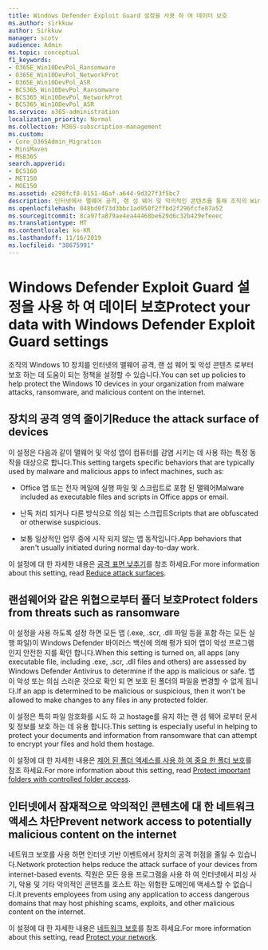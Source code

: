 ```yaml
---
title: Windows Defender Exploit Guard 설정을 사용 하 여 데이터 보호
ms.author: sirkkuw
author: Sirkkuw
manager: scotv
audience: Admin
ms.topic: conceptual
f1_keywords:
- O365E_Win10DevPol_Ransomware
- O365E_Win10DevPol_NetworkProt
- O365E_Win10DevPol_ASR
- BCS365_Win10DevPol_Ransomware
- BCS365_Win10DevPol_NetworkProt
- BCS365_Win10DevPol_ASR
ms.service: o365-administration
localization_priority: Normal
ms.collection: M365-subscription-management
ms.custom:
- Core_O365Admin_Migration
- MiniMaven
- MSB365
search.appverid:
- BCS160
- MET150
- MOE150
ms.assetid: e298fcf8-0151-46af-a644-9d327f3f5bc7
description: 인터넷에서 맬웨어 공격, 랜 섬 웨어 및 악의적인 콘텐츠를 통해 조직의 Windows 10 장치를 보호 하는 방법에 대해 알아봅니다.
ms.openlocfilehash: 048bd0f73d3bbc1ad950f2ffbd2f296fcfe87a52
ms.sourcegitcommit: 8ca97fa879ae4ea44468be629d6c32b429efeeec
ms.translationtype: MT
ms.contentlocale: ko-KR
ms.lasthandoff: 11/16/2019
ms.locfileid: "38675991"
---
```

# <a name="protect-your-data-with-windows-defender-exploit-guard-settings"></a><span data-ttu-id="18a21-103">Windows Defender Exploit Guard 설정을 사용 하 여 데이터 보호</span><span class="sxs-lookup"><span data-stu-id="18a21-103">Protect your data with Windows Defender Exploit Guard settings</span></span>

<span data-ttu-id="18a21-104">조직의 Windows 10 장치를 인터넷의 맬웨어 공격, 랜 섬 웨어 및 악성 콘텐츠 로부터 보호 하는 데 도움이 되는 정책을 설정할 수 있습니다.</span><span class="sxs-lookup"><span data-stu-id="18a21-104">You can set up policies to help protect the Windows 10 devices in your organization from malware attacks, ransomware, and malicious content on the internet.</span></span>
  
## <a name="reduce-the-attack-surface-of-devices"></a><span data-ttu-id="18a21-105">장치의 공격 영역 줄이기</span><span class="sxs-lookup"><span data-stu-id="18a21-105">Reduce the attack surface of devices</span></span>

<span data-ttu-id="18a21-106">이 설정은 다음과 같이 맬웨어 및 악성 앱이 컴퓨터를 감염 시키는 데 사용 하는 특정 동작을 대상으로 합니다.</span><span class="sxs-lookup"><span data-stu-id="18a21-106">This setting targets specific behaviors that are typically used by malware and malicious apps to infect machines, such as:</span></span>
  
- <span data-ttu-id="18a21-107">Office 앱 또는 전자 메일에 실행 파일 및 스크립트로 포함 된 맬웨어</span><span class="sxs-lookup"><span data-stu-id="18a21-107">Malware included as executable files and scripts in Office apps or email.</span></span>
    
- <span data-ttu-id="18a21-108">난독 처리 되거나 다른 방식으로 의심 되는 스크립트</span><span class="sxs-lookup"><span data-stu-id="18a21-108">Scripts that are obfuscated or otherwise suspicious.</span></span>
    
- <span data-ttu-id="18a21-109">보통 일상적인 업무 중에 시작 되지 않는 앱 동작입니다.</span><span class="sxs-lookup"><span data-stu-id="18a21-109">App behaviors that aren't usually initiated during normal day-to-day work.</span></span>
    
<span data-ttu-id="18a21-110">이 설정에 대 한 자세한 내용은 [공격 표면 낮추기](https://docs.microsoft.com/windows/security/threat-protection/microsoft-defender-atp/exploit-protection)를 참조 하세요.</span><span class="sxs-lookup"><span data-stu-id="18a21-110">For more information about this setting, read [Reduce attack surfaces](https://docs.microsoft.com/windows/security/threat-protection/microsoft-defender-atp/exploit-protection).</span></span>
  
## <a name="protect-folders-from-threats-such-as-ransomware"></a><span data-ttu-id="18a21-111">랜섬웨어와 같은 위협으로부터 폴더 보호</span><span class="sxs-lookup"><span data-stu-id="18a21-111">Protect folders from threats such as ransomware</span></span>

<span data-ttu-id="18a21-112">이 설정을 사용 하도록 설정 하면 모든 앱 (.exe, .scr, .dll 파일 등을 포함 하는 모든 실행 파일)이 Windows Defender 바이러스 백신에 의해 평가 되어 앱이 악성 프로그램 인지 안전한 지를 확인 합니다.</span><span class="sxs-lookup"><span data-stu-id="18a21-112">When this setting is turned on, all apps (any executable file, including .exe, .scr, .dll files and others) are assessed by Windows Defender Antivirus to determine if the app is malicious or safe.</span></span> <span data-ttu-id="18a21-113">앱이 악성 또는 의심 스러운 것으로 확인 되 면 보호 된 폴더의 파일을 변경할 수 없게 됩니다.</span><span class="sxs-lookup"><span data-stu-id="18a21-113">If an app is determined to be malicious or suspicious, then it won't be allowed to make changes to any files in any protected folder.</span></span>
  
<span data-ttu-id="18a21-114">이 설정은 특히 파일 암호화를 시도 하 고 hostage를 유지 하는 랜 섬 웨어 로부터 문서 및 정보를 보호 하는 데 유용 합니다.</span><span class="sxs-lookup"><span data-stu-id="18a21-114">This setting is especially useful in helping to protect your documents and information from ransomware that can attempt to encrypt your files and hold them hostage.</span></span>
  
<span data-ttu-id="18a21-115">이 설정에 대 한 자세한 내용은 [제어 된 폴더 액세스를 사용 하 여 중요 한 폴더 보호](https://docs.microsoft.com/configmgr/protect/deploy-use/create-deploy-exploit-guard-policy#bkmk_CFA)를 참조 하세요.</span><span class="sxs-lookup"><span data-stu-id="18a21-115">For more information about this setting, read [Protect important folders with controlled folder access](https://docs.microsoft.com/configmgr/protect/deploy-use/create-deploy-exploit-guard-policy#bkmk_CFA).</span></span>
  
## <a name="prevent-network-access-to-potentially-malicious-content-on-the-internet"></a><span data-ttu-id="18a21-116">인터넷에서 잠재적으로 악의적인 콘텐츠에 대 한 네트워크 액세스 차단</span><span class="sxs-lookup"><span data-stu-id="18a21-116">Prevent network access to potentially malicious content on the internet</span></span>

<span data-ttu-id="18a21-117">네트워크 보호를 사용 하면 인터넷 기반 이벤트에서 장치의 공격 허점을 줄일 수 있습니다.</span><span class="sxs-lookup"><span data-stu-id="18a21-117">Network protection helps reduce the attack surface of your devices from internet-based events.</span></span> <span data-ttu-id="18a21-118">직원은 모든 응용 프로그램을 사용 하 여 인터넷에서 피싱 사기, 악용 및 기타 악의적인 콘텐츠를 호스트 하는 위험한 도메인에 액세스할 수 없습니다.</span><span class="sxs-lookup"><span data-stu-id="18a21-118">It prevents employees from using any application to access dangerous domains that may host phishing scams, exploits, and other malicious content on the internet.</span></span>
  
<span data-ttu-id="18a21-119">이 설정에 대 한 자세한 내용은 [네트워크 보호](https://docs.microsoft.com/configmgr/protect/deploy-use/create-deploy-exploit-guard-policy#bkmk_Nwp)를 참조 하세요.</span><span class="sxs-lookup"><span data-stu-id="18a21-119">For more information about this setting, read [Protect your network](https://docs.microsoft.com/configmgr/protect/deploy-use/create-deploy-exploit-guard-policy#bkmk_Nwp).</span></span>
  

